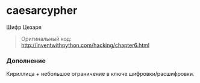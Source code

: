 # caesarcypher
Шифр Цезаря
> Оригинальный код: http://inventwithpython.com/hacking/chapter6.html
### Дополнение
Кириллица + небольшое ограничение в ключе шифровки/расшифровки.
